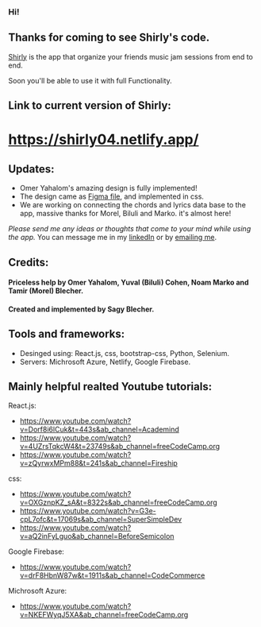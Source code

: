 ### Hi!
## Thanks for coming to see Shirly's code.

[Shirly](https://shirly04.netlify.app/) is the app that organize your friends music jam sessions from end to end.

Soon you'll be able to use it with full Functionality.

## Link to current version of Shirly:

# https://shirly04.netlify.app/

## Updates:
* Omer Yahalom's amazing design is fully implemented!
* The design came as [Figma file](https://www.figma.com/file/otWq5OmWek2T4rst5vmcRU/shirly-demo?node-id=0%3A1), and implemented in css.
* We are working on connecting the chords and lyrics data base to the app, massive thanks for Morel, Biluli and Marko.
it's almost here!

*Please send me any ideas or thoughts that come to your mind while using the app.*
You can message me in my [linkedIn](https://www.linkedin.com/in/sagyblecher/) or by [emailing me](blecher.sagy@gmail.com).

## Credits:
#### Priceless help by  Omer Yahalom, Yuval (Biluli) Cohen, Noam Marko and Tamir (Morel) Blecher.

#### Created and implemented by Sagy Blecher.

## Tools and frameworks:
* Desinged using: React.js, css, bootstrap-css, Python, Selenium. 
* Servers: Michrosoft Azure, Netlify, Google Firebase.



## Mainly helpful realted Youtube tutorials:

React.js:
* https://www.youtube.com/watch?v=Dorf8i6lCuk&t=443s&ab_channel=Academind
* https://www.youtube.com/watch?v=4UZrsTqkcW4&t=23749s&ab_channel=freeCodeCamp.org
* https://www.youtube.com/watch?v=zQyrwxMPm88&t=241s&ab_channel=Fireship

css:
* https://www.youtube.com/watch?v=OXGznpKZ_sA&t=8322s&ab_channel=freeCodeCamp.org
* https://www.youtube.com/watch?v=G3e-cpL7ofc&t=17069s&ab_channel=SuperSimpleDev
* https://www.youtube.com/watch?v=aQ2inFyLguo&ab_channel=BeforeSemicolon

Google Firebase:
* https://www.youtube.com/watch?v=drF8HbnW87w&t=1911s&ab_channel=CodeCommerce

Michrosoft Azure:
* https://www.youtube.com/watch?v=NKEFWyqJ5XA&ab_channel=freeCodeCamp.org
